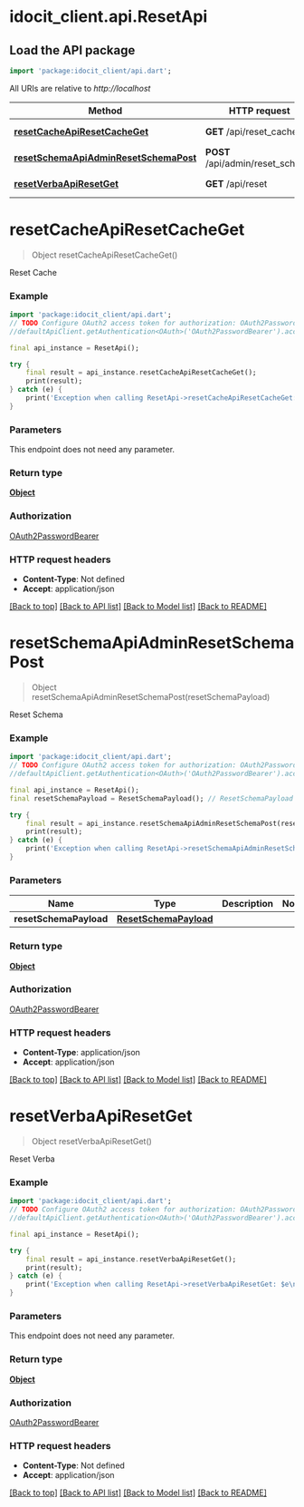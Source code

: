 # idocit_client.api.ResetApi

## Load the API package
```dart
import 'package:idocit_client/api.dart';
```

All URIs are relative to *http://localhost*

Method | HTTP request | Description
------------- | ------------- | -------------
[**resetCacheApiResetCacheGet**](ResetApi.md#resetcacheapiresetcacheget) | **GET** /api/reset_cache | Reset Cache
[**resetSchemaApiAdminResetSchemaPost**](ResetApi.md#resetschemaapiadminresetschemapost) | **POST** /api/admin/reset_schema | Reset Schema
[**resetVerbaApiResetGet**](ResetApi.md#resetverbaapiresetget) | **GET** /api/reset | Reset Verba


# **resetCacheApiResetCacheGet**
> Object resetCacheApiResetCacheGet()

Reset Cache

### Example
```dart
import 'package:idocit_client/api.dart';
// TODO Configure OAuth2 access token for authorization: OAuth2PasswordBearer
//defaultApiClient.getAuthentication<OAuth>('OAuth2PasswordBearer').accessToken = 'YOUR_ACCESS_TOKEN';

final api_instance = ResetApi();

try {
    final result = api_instance.resetCacheApiResetCacheGet();
    print(result);
} catch (e) {
    print('Exception when calling ResetApi->resetCacheApiResetCacheGet: $e\n');
}
```

### Parameters
This endpoint does not need any parameter.

### Return type

[**Object**](Object.md)

### Authorization

[OAuth2PasswordBearer](../README.md#OAuth2PasswordBearer)

### HTTP request headers

 - **Content-Type**: Not defined
 - **Accept**: application/json

[[Back to top]](#) [[Back to API list]](../README.md#documentation-for-api-endpoints) [[Back to Model list]](../README.md#documentation-for-models) [[Back to README]](../README.md)

# **resetSchemaApiAdminResetSchemaPost**
> Object resetSchemaApiAdminResetSchemaPost(resetSchemaPayload)

Reset Schema

### Example
```dart
import 'package:idocit_client/api.dart';
// TODO Configure OAuth2 access token for authorization: OAuth2PasswordBearer
//defaultApiClient.getAuthentication<OAuth>('OAuth2PasswordBearer').accessToken = 'YOUR_ACCESS_TOKEN';

final api_instance = ResetApi();
final resetSchemaPayload = ResetSchemaPayload(); // ResetSchemaPayload | 

try {
    final result = api_instance.resetSchemaApiAdminResetSchemaPost(resetSchemaPayload);
    print(result);
} catch (e) {
    print('Exception when calling ResetApi->resetSchemaApiAdminResetSchemaPost: $e\n');
}
```

### Parameters

Name | Type | Description  | Notes
------------- | ------------- | ------------- | -------------
 **resetSchemaPayload** | [**ResetSchemaPayload**](ResetSchemaPayload.md)|  | 

### Return type

[**Object**](Object.md)

### Authorization

[OAuth2PasswordBearer](../README.md#OAuth2PasswordBearer)

### HTTP request headers

 - **Content-Type**: application/json
 - **Accept**: application/json

[[Back to top]](#) [[Back to API list]](../README.md#documentation-for-api-endpoints) [[Back to Model list]](../README.md#documentation-for-models) [[Back to README]](../README.md)

# **resetVerbaApiResetGet**
> Object resetVerbaApiResetGet()

Reset Verba

### Example
```dart
import 'package:idocit_client/api.dart';
// TODO Configure OAuth2 access token for authorization: OAuth2PasswordBearer
//defaultApiClient.getAuthentication<OAuth>('OAuth2PasswordBearer').accessToken = 'YOUR_ACCESS_TOKEN';

final api_instance = ResetApi();

try {
    final result = api_instance.resetVerbaApiResetGet();
    print(result);
} catch (e) {
    print('Exception when calling ResetApi->resetVerbaApiResetGet: $e\n');
}
```

### Parameters
This endpoint does not need any parameter.

### Return type

[**Object**](Object.md)

### Authorization

[OAuth2PasswordBearer](../README.md#OAuth2PasswordBearer)

### HTTP request headers

 - **Content-Type**: Not defined
 - **Accept**: application/json

[[Back to top]](#) [[Back to API list]](../README.md#documentation-for-api-endpoints) [[Back to Model list]](../README.md#documentation-for-models) [[Back to README]](../README.md)

